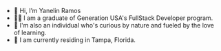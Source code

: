 - 👋 Hi, I’m Yanelin Ramos
- 👩‍🎓 I am a graduate of Generation USA's FullStack Developer program. 
- 💞️ I'm also an individual who's curious by nature and fueled by the love of learning.
- 📍 I am currently residing in Tampa, Florida.

<!---
ramosy1/ramosy1 is a ✨ special ✨ repository because its `README.md` (this file) appears on your GitHub profile.
You can click the Preview link to take a look at your changes.
--->
